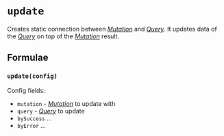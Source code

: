 # `update`

Creates static connection between [_Mutation_](../primitives/mutation) and [_Query_](../primitives/query). It updates data of the [_Query_](../primitives/query) on top of the [_Mutation_](../primitives/mutation) result.

## Formulae

### `update(config)` <Badge type="tip" text=" since v0.3.0" />

Config fields:

- `mutation` - [_Mutation_](../primitives/mutation) to update with
- `query` - [_Query_](../primitives/query) to update
- `bySuccess` ...
- `byError` ...
